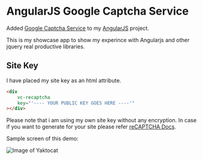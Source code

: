 AngularJS Google Captcha Service
===================

Added  [Google Captcha Service](https://www.google.com/recaptcha/intro/index.html) to my [AngularJS](https://angularjs.org/) project.

This is my showcase app to show my experince with Angularjs and other jquery real productive libraries.

Site Key
------------

I have placed my site key as an html attribute.

```html
<div
    vc-recaptcha
    key="'---- YOUR PUBLIC KEY GOES HERE ----'"
></div>
```

Please note that i am using my own site key without any encryption.
In case if you want to generate for your site please refer [reCAPTCHA Docs](https://www.google.com/recaptcha/intro/index.html).

Sample screen of this demo:

![Image of Yaktocat](https://octodex.github.com/images/yaktocat.png)

